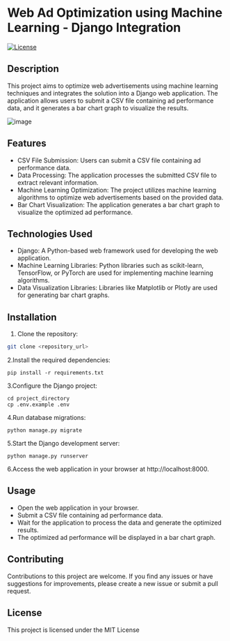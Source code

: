 # Web Ad Optimization using Machine Learning - Django Integration

[![License](https://img.shields.io/badge/license-MIT-blue.svg)](LICENSE)

## Description

This project aims to optimize web advertisements using machine learning techniques and integrates the solution into a Django web application. The application allows users to submit a CSV file containing ad performance data, and it generates a bar chart graph to visualize the results.

![image](https://github.com/Praveen-18/web_ad_optimization/assets/95075378/29cea918-b1c6-413d-a169-152382f32174)


## Features

- CSV File Submission: Users can submit a CSV file containing ad performance data.
- Data Processing: The application processes the submitted CSV file to extract relevant information.
- Machine Learning Optimization: The project utilizes machine learning algorithms to optimize web advertisements based on the provided data.
- Bar Chart Visualization: The application generates a bar chart graph to visualize the optimized ad performance.

## Technologies Used

- Django: A Python-based web framework used for developing the web application.
- Machine Learning Libraries: Python libraries such as scikit-learn, TensorFlow, or PyTorch are used for implementing machine learning algorithms.
- Data Visualization Libraries: Libraries like Matplotlib or Plotly are used for generating bar chart graphs.

## Installation

1. Clone the repository:

```bash
git clone <repository_url>
```

2.Install the required dependencies:

```
pip install -r requirements.txt
```

3.Configure the Django project:
```
cd project_directory
cp .env.example .env
```

4.Run database migrations:
```
python manage.py migrate
```

5.Start the Django development server:
```
python manage.py runserver
```

6.Access the web application in your browser at http://localhost:8000.

## Usage
- Open the web application in your browser.
- Submit a CSV file containing ad performance data.
- Wait for the application to process the data and generate the optimized results.
- The optimized ad performance will be displayed in a bar chart graph.

## Contributing
Contributions to this project are welcome. If you find any issues or have suggestions for improvements, please create a new issue or submit a pull request.

## License
This project is licensed under the MIT License
